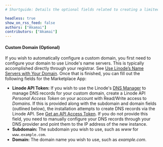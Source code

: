 ```yaml
---
# Shortguide: Details the optional fields related to creating a limited user account on a Marketplace App.

headless: true
show_on_rss_feed: false
authors: ["Akamai"]
contributors: ["Akamai"]
---
```


#### Custom Domain (Optional)

If you wish to automatically configure a custom domain, you first need to configure your domain to use Linode's name servers. This is typically accomplished directly through your registrar. See [Use Linode’s Name Servers with Your Domain](/docs/products/networking/dns-manager/guides/authoritative-name-servers/). Once that is finished, you can fill out the following fields for the Marketplace App:

- **Linode API Token:** If you wish to use the Linode's [DNS Manager](/docs/products/networking/dns-manager/) to manage DNS records for your custom domain, create a Linode API *Personal Access Token* on your account with Read/Write access to *Domains*. If this is provided along with the subdomain and domain fields (outlined below), the installation attempts to create DNS records via the Linode API. See [Get an API Access Token](/docs/products/platform/accounts/guides/manage-api-tokens/). If you do not provide this field, you need to manually configure your DNS records through your DNS provider and point them to the IP address of the new instance.
- **Subdomain:** The subdomain you wish to use, such as *www* for `www.example.com`.
- **Domain:** The domain name you wish to use, such as *example.com*.